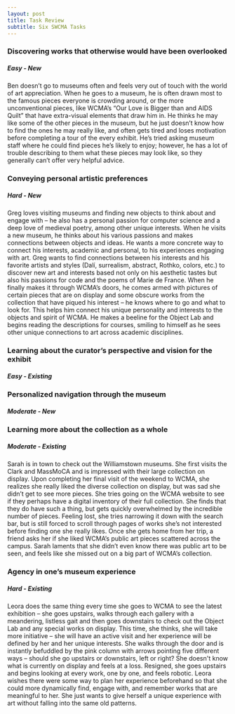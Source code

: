 ```yaml
---
layout: post
title: Task Review
subtitle: Six SWCMA Tasks
---
```


### Discovering works that otherwise would have been overlooked 
##### Easy - New 

Ben doesn’t go to museums often and feels very out of touch with the world of art appreciation. When he goes to a museum, he is often drawn most to the famous pieces everyone is crowding around, or the more unconventional pieces, like WCMA’s “Our Love is Bigger than and AIDS Quilt” that have extra-visual elements that draw him in. He thinks he may like some of the other pieces in the museum, but he just doesn’t know how to find the ones he may really like, and often gets tired and loses motivation before completing a tour of the every exhibit. He’s tried asking museum staff where he could find pieces he’s likely to enjoy; however, he has a lot of trouble describing to them what these pieces may look like, so they generally can’t offer very helpful advice. 

### Conveying personal artistic preferences 
##### Hard - New

Greg loves visiting museums and finding new objects to think about and engage with – he also has a personal passion for computer science and a deep love of medieval poetry, among other unique interests. When he visits a new museum, he thinks about his various passions and makes connections between objects and ideas. He wants a more concrete way to connect his interests, academic and personal, to his experiences engaging with art. Greg wants to find connections between his interests and his favorite artists and styles (Dalí, surrealism, abstract, Rothko, colors, etc.) to discover new art and interests based not only on his aesthetic tastes but also his passions for code and the poems of Marie de France. When he finally makes it through WCMA’s doors, he comes armed with pictures of certain pieces that are on display and some obscure works from the collection that have piqued his interest – he knows where to go and what to look for. This helps him connect his unique personality and interests to the objects and spirit of WCMA. He makes a beeline for the Object Lab and begins reading the descriptions for courses, smiling to himself as he sees other unique connections to art across academic disciplines.

### Learning about the curator’s perspective and vision for the exhibit 
##### Easy - Existing 

### Personalized navigation through the museum 
##### Moderate - New

### Learning more about the collection as a whole
##### Moderate - Existing 

Sarah is in town to check out the Williamstown museums. She first visits the Clark and MassMoCA and is impressed with their large collection on display. Upon completing her final visit of the weekend to WCMA, she realizes she really liked the diverse collection on display, but was sad she didn’t get to see more pieces. She tries going on the WCMA website to see if they perhaps have a digital inventory of their full collection. She finds that they do have such a thing, but gets quickly overwhelmed by the incredible number of pieces. Feeling lost, she tries narrowing it down with the search bar, but is still forced to scroll through pages of works she’s not interested before finding one she really likes. Once she gets home from her trip, a friend asks her if she liked WCMA’s public art pieces scattered across the campus. Sarah laments that she didn’t even know there was public art to be seen, and feels like she missed out on a big part of WCMA’s collection.

### Agency in one’s museum experience 
##### Hard - Existing 

Leora does the same thing every time she goes to WCMA to see the latest exhibition – she goes upstairs, walks through each gallery with a meandering, listless gait and then goes downstairs to check out the Object Lab and any special works on display. This time, she thinks, she will take more initiative – she will have an active visit and her experience will be defined by her and her unique interests. She walks through the door and is instantly befuddled by the pink column with arrows pointing five different ways – should she go upstairs or downstairs, left or right? She doesn't know what is currently on display and feels at a loss. Resigned, she goes upstairs and begins looking at every work, one by one, and feels robotic. Leora wishes there were some way to plan her experience beforehand so that she could more dynamically find, engage with, and remember works that are meaningful to her. She just wants to give herself a unique experience with art without falling into the same old patterns.
